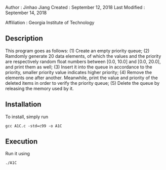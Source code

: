 Author          : Jinhao Jiang
Created         : September 12, 2018
Last Modified   : September 14, 2018

Affiliation          : Georgia Institute of Technology


Description
-------------

This program goes as follows:
(1) Create an empty priority queue;
(2) Ramdomly generate 20 data elements, of which the values and the priority are respectively random float numbers between [0.0, 10.0] and [0.0, 20.0], and print them as well;
(3) Insert it into the queue in accordance to the priority, smaller priority value indicates higher priority;
(4) Remove the elements one after another. Meanwhile, print the value and priority of the deleted items in order to verify the priority queue;
(5) Delete the queue by releasing the memory used by it.


Installation
------------

To install, simply run

    gcc A1C.c -std=c99 -o A1C


Execution
-----------

Run it using

    ./A1C 

